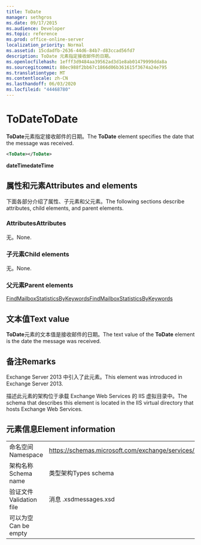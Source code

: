 ```yaml
---
title: ToDate
manager: sethgros
ms.date: 09/17/2015
ms.audience: Developer
ms.topic: reference
ms.prod: office-online-server
localization_priority: Normal
ms.assetid: 15cdadfb-2636-44d6-84b7-d83ccad56fd7
description: ToDate 元素指定接收邮件的日期。
ms.openlocfilehash: 1efff3d9484aa39562ad3d1e8ab01479999dda8a
ms.sourcegitcommit: 88ec988f2bb67c1866d06b361615f3674a24e795
ms.translationtype: MT
ms.contentlocale: zh-CN
ms.lasthandoff: 06/03/2020
ms.locfileid: "44468780"
---
```

# <a name="todate"></a><span data-ttu-id="2fdc6-103">ToDate</span><span class="sxs-lookup"><span data-stu-id="2fdc6-103">ToDate</span></span>

<span data-ttu-id="2fdc6-104">**ToDate**元素指定接收邮件的日期。</span><span class="sxs-lookup"><span data-stu-id="2fdc6-104">The **ToDate** element specifies the date that the message was received.</span></span> 
  
```XML
<ToDate></ToDate>
```

 <span data-ttu-id="2fdc6-105">**dateTime**</span><span class="sxs-lookup"><span data-stu-id="2fdc6-105">**dateTime**</span></span>
## <a name="attributes-and-elements"></a><span data-ttu-id="2fdc6-106">属性和元素</span><span class="sxs-lookup"><span data-stu-id="2fdc6-106">Attributes and elements</span></span>

<span data-ttu-id="2fdc6-107">下面各部分介绍了属性、子元素和父元素。</span><span class="sxs-lookup"><span data-stu-id="2fdc6-107">The following sections describe attributes, child elements, and parent elements.</span></span>
  
### <a name="attributes"></a><span data-ttu-id="2fdc6-108">Attributes</span><span class="sxs-lookup"><span data-stu-id="2fdc6-108">Attributes</span></span>

<span data-ttu-id="2fdc6-109">无。</span><span class="sxs-lookup"><span data-stu-id="2fdc6-109">None.</span></span>
  
### <a name="child-elements"></a><span data-ttu-id="2fdc6-110">子元素</span><span class="sxs-lookup"><span data-stu-id="2fdc6-110">Child elements</span></span>

<span data-ttu-id="2fdc6-111">无。</span><span class="sxs-lookup"><span data-stu-id="2fdc6-111">None.</span></span>
  
### <a name="parent-elements"></a><span data-ttu-id="2fdc6-112">父元素</span><span class="sxs-lookup"><span data-stu-id="2fdc6-112">Parent elements</span></span>

[<span data-ttu-id="2fdc6-113">FindMailboxStatisticsByKeywords</span><span class="sxs-lookup"><span data-stu-id="2fdc6-113">FindMailboxStatisticsByKeywords</span></span>](findmailboxstatisticsbykeywords.md)
  
## <a name="text-value"></a><span data-ttu-id="2fdc6-114">文本值</span><span class="sxs-lookup"><span data-stu-id="2fdc6-114">Text value</span></span>

<span data-ttu-id="2fdc6-115">**ToDate**元素的文本值是接收邮件的日期。</span><span class="sxs-lookup"><span data-stu-id="2fdc6-115">The text value of the **ToDate** element is the date the message was received.</span></span> 
  
## <a name="remarks"></a><span data-ttu-id="2fdc6-116">备注</span><span class="sxs-lookup"><span data-stu-id="2fdc6-116">Remarks</span></span>

<span data-ttu-id="2fdc6-117">Exchange Server 2013 中引入了此元素。</span><span class="sxs-lookup"><span data-stu-id="2fdc6-117">This element was introduced in Exchange Server 2013.</span></span>
  
<span data-ttu-id="2fdc6-118">描述此元素的架构位于承载 Exchange Web Services 的 IIS 虚拟目录中。</span><span class="sxs-lookup"><span data-stu-id="2fdc6-118">The schema that describes this element is located in the IIS virtual directory that hosts Exchange Web Services.</span></span>
  
## <a name="element-information"></a><span data-ttu-id="2fdc6-119">元素信息</span><span class="sxs-lookup"><span data-stu-id="2fdc6-119">Element information</span></span>

|||
|:-----|:-----|
|<span data-ttu-id="2fdc6-120">命名空间</span><span class="sxs-lookup"><span data-stu-id="2fdc6-120">Namespace</span></span>  <br/> |https://schemas.microsoft.com/exchange/services/2006/messages  <br/> |
|<span data-ttu-id="2fdc6-121">架构名称</span><span class="sxs-lookup"><span data-stu-id="2fdc6-121">Schema name</span></span>  <br/> |<span data-ttu-id="2fdc6-122">类型架构</span><span class="sxs-lookup"><span data-stu-id="2fdc6-122">Types schema</span></span>  <br/> |
|<span data-ttu-id="2fdc6-123">验证文件</span><span class="sxs-lookup"><span data-stu-id="2fdc6-123">Validation file</span></span>  <br/> |<span data-ttu-id="2fdc6-124">消息 .xsd</span><span class="sxs-lookup"><span data-stu-id="2fdc6-124">messages.xsd</span></span>  <br/> |
|<span data-ttu-id="2fdc6-125">可以为空</span><span class="sxs-lookup"><span data-stu-id="2fdc6-125">Can be empty</span></span>  <br/> ||
   

